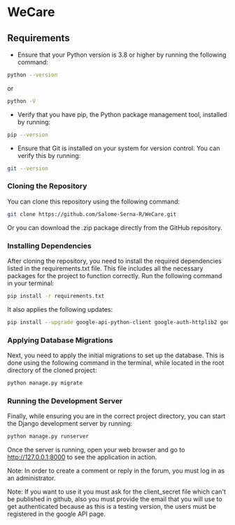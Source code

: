 # WeCare
## Requirements

- Ensure that your Python version is 3.8 or higher by running the following command:
```bash
python --version
```
or
```bash
python -V
```

- Verify that you have pip, the Python package management tool, installed by running:
```bash
pip --version
```

- Ensure that Git is installed on your system for version control. You can verify this by running:
```bash
git --version
```

### Cloning the Repository
You can clone this repository using the following command:
```bash
git clone https://github.com/Salome-Serna-R/WeCare.git
```
Or you can download the .zip package directly from the GitHub repository.

### Installing Dependencies
After cloning the repository, you need to install the required dependencies listed in the requirements.txt file. This file includes all the necessary packages for the project to function correctly. Run the following command in your terminal:
```bash
pip install -r requirements.txt
```
It also applies the following updates:
```bash
pip install --upgrade google-api-python-client google-auth-httplib2 google-auth-oauthlib
```
### Applying Database Migrations
Next, you need to apply the initial migrations to set up the database. This is done using the following command in the terminal, while located in the root directory of the cloned project:
```bash
python manage.py migrate
```

### Running the Development Server
Finally, while ensuring you are in the correct project directory, you can start the Django development server by running:
```bash
python manage.py runserver
```
Once the server is running, open your web browser and go to http://127.0.0.1:8000 to see the application in action.


Note: In order to create a comment or reply in the forum, you must log in as an administrator.

Note: If you want to use it you must ask for the client_secret file which can't be published in github, also you must provide the email that you will use to get authenticated because as this is a testing version, the users must be registered in the google API page.
